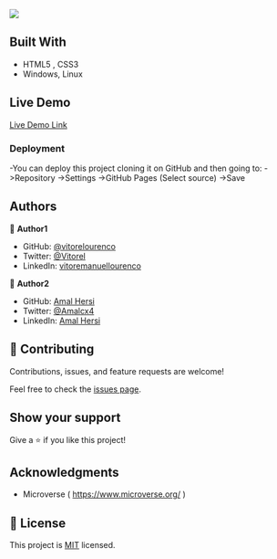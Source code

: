 ![](https://img.shields.io/badge/Microverse-blueviolet)





## Built With

- HTML5 , CSS3
- Windows, Linux


## Live Demo

[Live Demo Link]( https://vitorelourenco.github.io/NewsweekClone/ )


### Deployment

-You can deploy this project cloning it on GitHub and then going to:
->Repository
->Settings
->GitHub Pages
(Select source)
->Save


## Authors

👤 **Author1**

- GitHub: [@vitorelourenco](https://github.com/vitorelourenco/)
- Twitter: [@Vitorel](https://twitter.com/Vitorel)
- LinkedIn: [vitoremanuellourenco](https://www.linkedin.com/in/vitoremanuellourenco/)

👤 **Author2**

- GitHub: [Amal Hersi](https://github.com/Amalcxc)
- Twitter: [@Amalcx4](https://twitter.com/home?lang=en)
- LinkedIn: [Amal Hersi](https://www.linkedin.com/in/amal-hersi-a29583205/)


## 🤝 Contributing

Contributions, issues, and feature requests are welcome!

Feel free to check the [issues page]( https://github.com/vitorelourenco/NewsweekClone/issues ).

## Show your support

Give a ⭐️ if you like this project!

## Acknowledgments

- Microverse ( https://www.microverse.org/ )

## 📝 License

This project is [MIT](lic.url) licensed.


